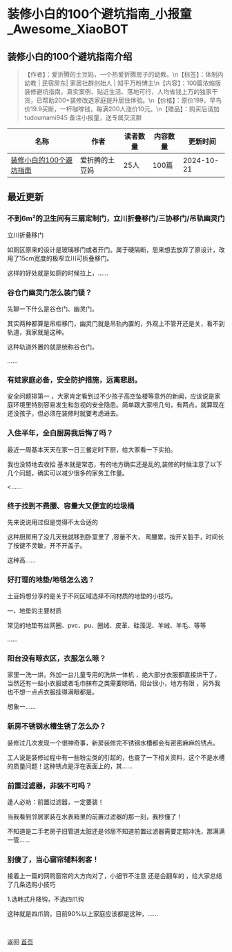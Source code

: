 # 装修小白的100个避坑指南_小报童_Awesome_XiaoBOT

## 装修小白的100个避坑指南介绍
> 【作者】：爱折腾的土豆妈，一个热爱折腾房子的幼教。\n【标签】：体制内幼教 | 民宿房东| 家居社群创始人 | 知乎万粉博主\n【内容】：100篇浓缩版装修避坑指南。真实案例、贴近生活、落地可行，人均省钱上万的独家干货，已帮助200+装修改造家庭提升居住体验。\n【价格】：原价199，早鸟价19.9买断，一杯咖啡钱，每满200人涨价10元。\n【赠品】：购买后请加tudoumami945 备注小报童，送专属交流群  
  


|名称|作者|读者数量|内容数量|更新时间|
|---|---|---|---|---|
|[装修小白的100个避坑指南](https://xiaobot.net/p/zhuangxiubikeng?refer=0b133df9-27dc-423b-8101-639049001c13)|爱折腾的土豆妈|25人|100篇|2024-10-21|

## 最近更新
### 不到6m²的卫生间有三扇定制门，立川折叠移门/三协移门/吊轨幽灵门

立川折叠移门

如厕区原来的设计是玻璃移门或者开门。属于硬隔断，思来想去放弃了原设计，改用了15cm宽度的极窄立川可折叠移门。

这样的好处就是如厕的时候拉上，......

### 谷仓门幽灵门怎么装门锁？

先聊一下什么是谷仓门、幽灵门。

其实两种都算是吊柜移门，幽灵门就是吊轨内置的，外观上不管开还是关，看不到轨道，我家就是这种。

这种轨道外置的就是统称谷仓门。

......

### 有娃家庭必备，安全防护措施，远离悲剧。

安全问题排第一
，大家肯定看到过不少孩子高空坠楼等意外的新闻，应该说是家庭环境里特别容易发生和忽视的安全隐患。简单跟大家唠几句，有两点，就算现在还没孩子，但必须在装修时就要考虑进去。

### 入住半年，全白厨房我后悔了吗？

最近一周基本天天在家一日三餐定时下厨，给大家看一下实拍。

我也没特地去收拾 基本就是常态，有的地方确实还是乱的,装修的时候注意了以下几个问题，确实可以减少很多的家务工作量。

<......

### 终于找到不费腰、容量大又便宜的垃圾桶

先来说说用过但是觉得不太合适的

这种厨房用了没几天我就移到卧室里了 ,容量不大， 弯腰累，按开关脏手，时间长了按键不灵敏，开不开盖子。

这种高......

### 好打理的地垫/地毯怎么选？

土豆妈想分享的是关于不同区域选择不同材质的地垫的小技巧。

一、地垫的主要材质

常见的地垫有丝网圈、pvc、pu、圈绒、皮革、硅藻泥、羊绒、羊毛、等等

......

### 阳台没有晾衣区，衣服怎么晾？

家里一洗一烘，外加一台儿童专用的洗烘一体机 ，绝大部分衣服都直接烘干了，当然还有一些小衣服或者毛巾抹布之类需要晾晒，阳台很小，地方有限
，另外我也不想一点点衣服挂得满眼都是。

想象一......

### 新房不锈钢水槽生锈了怎么办？

装修过几次发现一个很神奇事，新房装修完不锈钢水槽都会有密密麻麻的锈点。

工人说是装修过程中有一些粉尘类的引起的，也查了一下相关资料，这个不是水槽的质量问题！这种锈点是浮在表面上的，其......

### 前置过滤器，非装不可吗？

逢人必劝：前置过滤器，一定要装！

当我看到邻居家装在水表箱里的前置过滤器的那一刻，我秒懂了！

不知道是二手老房子旧管道太脏还是邻居不知道前置过滤器需要定期冲洗，那满满一管......

### 别傻了，当心窗帘辅料刺客！

接着上一篇的网购窗帘的大方向对了，小细节不注意 还是会翻车的 ，给大家总结了几条选购小技巧

1.选韩式升降钩，不选四爪钩

这种就是四爪钩，目前90%以上家庭应该都是这种，......


<a href="https://github.com/Reno9527/awesome-xiaobot" style="color: white; text-decoration: none;">awesome-xiaobot</a>

返回 [首页](../README.md)
